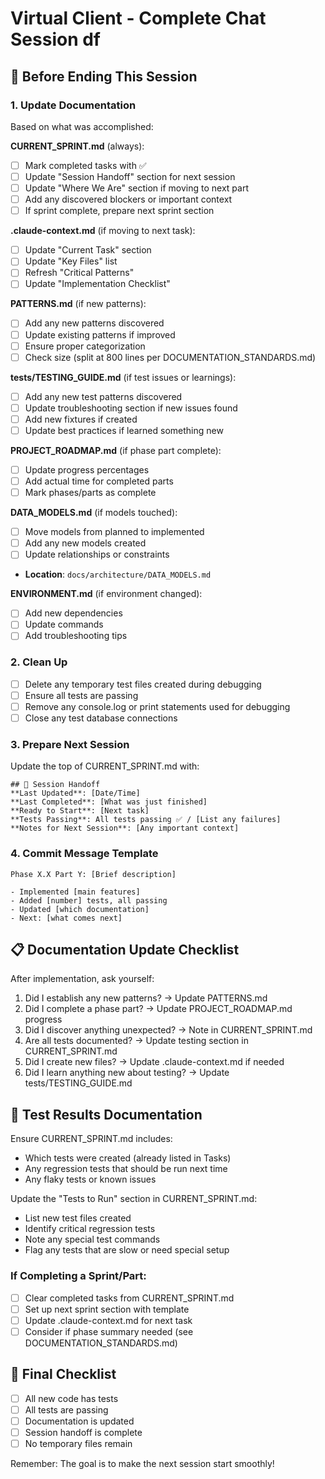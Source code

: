 # Virtual Client - Complete Chat Session df

## 🏁 Before Ending This Session

### 1. Update Documentation
Based on what was accomplished:

**CURRENT_SPRINT.md** (always):
- [ ] Mark completed tasks with ✅
- [ ] Update "Session Handoff" section for next session
- [ ] Update "Where We Are" section if moving to next part
- [ ] Add any discovered blockers or important context
- [ ] If sprint complete, prepare next sprint section

**.claude-context.md** (if moving to next task):
- [ ] Update "Current Task" section
- [ ] Update "Key Files" list
- [ ] Refresh "Critical Patterns"
- [ ] Update "Implementation Checklist"

**PATTERNS.md** (if new patterns):
- [ ] Add any new patterns discovered
- [ ] Update existing patterns if improved
- [ ] Ensure proper categorization
- [ ] Check size (split at 800 lines per DOCUMENTATION_STANDARDS.md)

**tests/TESTING_GUIDE.md** (if test issues or learnings):
- [ ] Add any new test patterns discovered
- [ ] Update troubleshooting section if new issues found
- [ ] Add new fixtures if created
- [ ] Update best practices if learned something new

**PROJECT_ROADMAP.md** (if phase part complete):
- [ ] Update progress percentages
- [ ] Add actual time for completed parts
- [ ] Mark phases/parts as complete

**DATA_MODELS.md** (if models touched):
- [ ] Move models from planned to implemented
- [ ] Add any new models created
- [ ] Update relationships or constraints
- **Location**: `docs/architecture/DATA_MODELS.md`

**ENVIRONMENT.md** (if environment changed):
- [ ] Add new dependencies
- [ ] Update commands
- [ ] Add troubleshooting tips

### 2. Clean Up
- [ ] Delete any temporary test files created during debugging
- [ ] Ensure all tests are passing
- [ ] Remove any console.log or print statements used for debugging
- [ ] Close any test database connections

### 3. Prepare Next Session
Update the top of CURRENT_SPRINT.md with:
```
## 📍 Session Handoff
**Last Updated**: [Date/Time]
**Last Completed**: [What was just finished]
**Ready to Start**: [Next task]
**Tests Passing**: All tests passing ✅ / [List any failures]
**Notes for Next Session**: [Any important context]
```

### 4. Commit Message Template
```
Phase X.X Part Y: [Brief description]

- Implemented [main features]
- Added [number] tests, all passing
- Updated [which documentation]
- Next: [what comes next]
```

## 📋 Documentation Update Checklist

After implementation, ask yourself:
1. Did I establish any new patterns? → Update PATTERNS.md
2. Did I complete a phase part? → Update PROJECT_ROADMAP.md progress
3. Did I discover anything unexpected? → Note in CURRENT_SPRINT.md
4. Are all tests documented? → Update testing section in CURRENT_SPRINT.md
5. Did I create new files? → Update .claude-context.md if needed
6. Did I learn anything new about testing? → Update tests/TESTING_GUIDE.md

## 🧪 Test Results Documentation
Ensure CURRENT_SPRINT.md includes:
- Which tests were created (already listed in Tasks)
- Any regression tests that should be run next time
- Any flaky tests or known issues

Update the "Tests to Run" section in CURRENT_SPRINT.md:
- List new test files created
- Identify critical regression tests
- Note any special test commands
- Flag any tests that are slow or need special setup

### If Completing a Sprint/Part:
- [ ] Clear completed tasks from CURRENT_SPRINT.md
- [ ] Set up next sprint section with template
- [ ] Update .claude-context.md for next task
- [ ] Consider if phase summary needed (see DOCUMENTATION_STANDARDS.md)

## 📝 Final Checklist
- [ ] All new code has tests
- [ ] All tests are passing
- [ ] Documentation is updated
- [ ] Session handoff is complete
- [ ] No temporary files remain

Remember: The goal is to make the next session start smoothly!